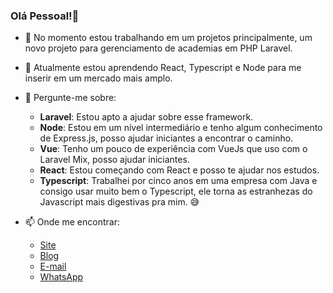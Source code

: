 ### Olá Pessoal!👋

<!--
**alexmarquezini/alexmarquezini** is a ✨ _special_ ✨ repository because its `README.md` (this file) appears on your GitHub profile.
-->

- 🔭 No momento estou trabalhando em um projetos principalmente,  um novo projeto para gerenciamento de academias em PHP Laravel.
  
- 🌱 Atualmente estou aprendendo React, Typescript e Node para me inserir em um mercado mais amplo.
  
- 💬 Pergunte-me sobre:
  
  - **Laravel**: Estou apto a ajudar sobre esse framework.
  - **Node**: Estou em um nível intermediário e tenho algum conhecimento de Express.js, posso ajudar iniciantes a encontrar o caminho.
  - **Vue**: Tenho um pouco de experiência com VueJs que uso com o Laravel Mix, posso ajudar iniciantes.
  - **React**: Estou começando com React e posso te ajudar nos estudos.
  - **Typescript**: Trabalhei por cinco anos em uma empresa com Java e consigo usar muito bem o Typescript, ele torna as estranhezas do Javascript mais digestivas pra mim. 😅 
  
- 📫 Onde me encontrar:
  - [Site](https://alexmarquezini.com)
  - [Blog](https://alexmarquezini.wordpress.com/)
  - [E-mail](mailto:alexmarquezini@gmail.com)
  - [WhatsApp](https://api.whatsapp.com/send?phone=5514991817497&text=Ol%C3%A1%2C%20estou%20em%20seu%20Github!%20Posso%20te%20fazer%20uma%20pergunta%3F)
<!--
- 👯 I’m looking to collaborate on ...
- 🤔 I’m looking for help with ...
- 💬 Ask me about ...
- 📫 How to reach me: ...
- 😄 Pronouns: ...
- ⚡ Fun fact: ...
-->
